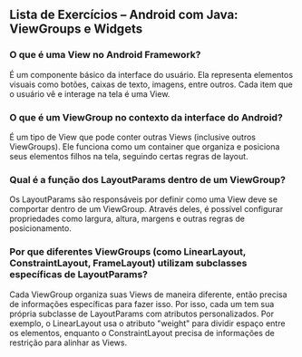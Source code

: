 ## Lista de Exercícios – Android com Java: ViewGroups e Widgets

### O que é uma View no Android Framework?

É um componente básico da interface do usuário. Ela representa elementos visuais como botões, caixas de texto, imagens, entre outros. Cada item que o usuário vê e interage na tela é uma View.

### O que é um ViewGroup no contexto da interface do Android?

É um tipo de View que pode conter outras Views (inclusive outros ViewGroups). Ele funciona como um container que organiza e posiciona seus elementos filhos na tela, seguindo certas regras de layout.

### Qual é a função dos LayoutParams dentro de um ViewGroup?

Os LayoutParams são responsáveis por definir como uma View deve se comportar dentro de um ViewGroup. Através deles, é possível configurar propriedades como largura, altura, margens e outras regras de posicionamento.

### Por que diferentes ViewGroups (como LinearLayout, ConstraintLayout, FrameLayout) utilizam subclasses específicas de LayoutParams?

Cada ViewGroup organiza suas Views de maneira diferente, então precisa de informações específicas para fazer isso. Por isso, cada um tem sua própria subclasse de LayoutParams com atributos personalizados.
Por exemplo, o LinearLayout usa o atributo "weight" para dividir espaço entre os elementos, enquanto o ConstraintLayout precisa de informações de restrição para alinhar as Views.

